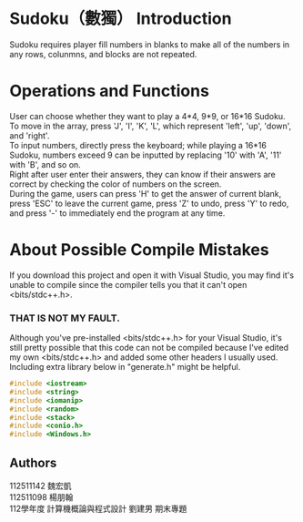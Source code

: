 # Sudoku（數獨） Introduction
Sudoku requires player fill numbers in blanks to make all of the numbers in any rows, colunmns, and blocks are not repeated.

# Operations and Functions
User can choose whether they want to play a 4\*4, 9\*9, or 16\*16 Sudoku.  
To move in the array, press 'J', 'I', 'K', 'L', which represent 'left', 'up', 'down', and 'right'.  
To input numbers, directly press the keyboard; while playing a 16*16 Sudoku, numbers exceed 9 can be inputted by replacing '10' with 'A', '11' with 'B', and so on.  
Right after user enter their answers, they can know if their answers are correct by checking the color of numbers on the screen.  
During the game, users can press 'H' to get the answer of current blank, press 'ESC' to leave the current game, press 'Z' to undo, press 'Y' to redo, and press '-' to immediately end the program at any time.  

# About Possible Compile Mistakes
If you download this project and open it with Visual Studio, you may find it's unable to compile since the compiler tells you that it can't open <bits/stdc++.h>.  
### THAT IS NOT MY FAULT.  
Although you've pre-installed <bits/stdc++.h> for your Visual Studio, it's still pretty possible that this code can not be compiled because I've edited my own <bits/stdc++.h> and added some other headers I usually used.  
Including extra library below in "generate.h" might be helpful.  
```c++
#include <iostream>
#include <string>
#include <iomanip>
#include <random>
#include <stack>
#include <conio.h>
#include <Windows.h>
```

## Authors 
112511142 魏宏凱  
112511098 楊朋翰  
112學年度 計算機概論與程式設計 劉建男 期末專題
